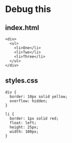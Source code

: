 # Debug this

## index.html

```
<div>
  <ul>
    <li>One</li>
    <li>Two</li>
    <li>Three</li>
  </ul>
</div>
```

## styles.css

```
div {
  border: 10px solid yellow;
  overflow: hidden;
}

li { 
  border: 1px solid red;
  float: left;
  height: 25px;
  width: 100px;
}
```
